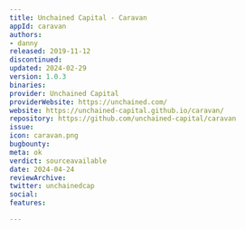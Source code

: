 ```yaml
---
title: Unchained Capital - Caravan
appId: caravan
authors:
- danny
released: 2019-11-12
discontinued: 
updated: 2024-02-29
version: 1.0.3
binaries: 
provider: Unchained Capital
providerWebsite: https://unchained.com/
website: https://unchained-capital.github.io/caravan/
repository: https://github.com/unchained-capital/caravan
issue: 
icon: caravan.png
bugbounty: 
meta: ok
verdict: sourceavailable
date: 2024-04-24
reviewArchive: 
twitter: unchainedcap
social: 
features: 

---
```


